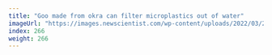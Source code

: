 ```yaml
---
title: "Goo made from okra can filter microplastics out of water"
imageUrl: "https://images.newscientist.com/wp-content/uploads/2022/03/21153016/SEI_94727474.jpg?width=600"
index: 266
weight: 266
---
```

